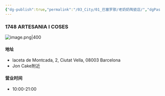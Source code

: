 ```yaml
---
{"dg-publish":true,"permalink":"/03_City/01_巴塞罗那/老奶奶陶瓷店/","dgPassFrontmatter":true}
---
```


### 1748 ARTESANIA I COSES

![image.png|400](https://obsidan-1314364309.cos.ap-beijing.myqcloud.com/obsidan/20250304012551335.png)


#### 地址
+ laceta de Montcada, 2, Ciutat Vella, 08003 Barcelona
+ Jon Cake附近

#### 营业时间
+ 10:00-21:00
